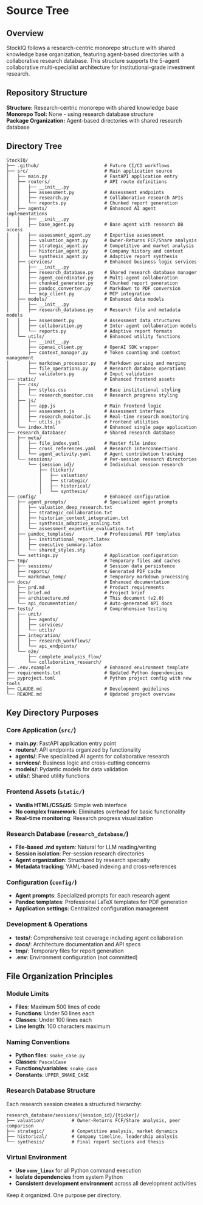 # Source Tree

## Overview

StockIQ follows a research-centric monorepo structure with shared knowledge base organization, featuring agent-based directories with a collaborative research database. This structure supports the 5-agent collaborative multi-specialist architecture for institutional-grade investment research.

## Repository Structure

**Structure:** Research-centric monorepo with shared knowledge base  
**Monorepo Tool:** None - using research database structure  
**Package Organization:** Agent-based directories with shared research database

## Directory Tree

```plaintext
StockIQ/
├── .github/                        # Future CI/CD workflows
├── src/                            # Main application source
│   ├── main.py                     # FastAPI application entry
│   ├── routers/                    # API route definitions
│   │   ├── __init__.py
│   │   ├── assessment.py           # Assessment endpoints
│   │   ├── research.py             # Collaborative research APIs
│   │   └── reports.py              # Chunked report generation
│   ├── agents/                     # Enhanced AI agent implementations
│   │   ├── __init__.py
│   │   ├── base_agent.py           # Base agent with research DB access
│   │   ├── assessment_agent.py     # Expertise assessment
│   │   ├── valuation_agent.py      # Owner-Returns FCF/Share analysis
│   │   ├── strategic_agent.py      # Competitive and market analysis
│   │   ├── historian_agent.py      # Company history and context
│   │   └── synthesis_agent.py      # Adaptive report synthesis
│   ├── services/                   # Enhanced business logic services
│   │   ├── __init__.py
│   │   ├── research_database.py    # Shared research database manager
│   │   ├── agent_coordinator.py    # Multi-agent collaboration
│   │   ├── chunked_generator.py    # Chunked report generation
│   │   ├── pandoc_converter.py     # Markdown to PDF conversion
│   │   └── mcp_client.py           # MCP integration
│   ├── models/                     # Enhanced data models
│   │   ├── __init__.py
│   │   ├── research_database.py    # Research file and metadata models
│   │   ├── assessment.py           # Assessment data structures
│   │   ├── collaboration.py        # Inter-agent collaboration models
│   │   └── reports.py              # Adaptive report formats
│   └── utils/                      # Enhanced utility functions
│       ├── __init__.py
│       ├── openai_client.py        # OpenAI SDK wrapper
│       ├── context_manager.py      # Token counting and context management
│       ├── markdown_processor.py   # Markdown parsing and merging
│       ├── file_operations.py      # Research database operations
│       └── validators.py           # Input validation
├── static/                         # Enhanced frontend assets
│   ├── css/
│   │   ├── styles.css              # Base institutional styling
│   │   └── research_monitor.css    # Research progress styling
│   ├── js/
│   │   ├── app.js                  # Main frontend logic
│   │   ├── assessment.js           # Assessment interface
│   │   ├── research_monitor.js     # Real-time research monitoring
│   │   └── utils.js                # Frontend utilities
│   └── index.html                  # Enhanced single page application
├── research_database/              # Shared research database
│   ├── meta/
│   │   ├── file_index.yaml         # Master file index
│   │   ├── cross_references.yaml   # Research interconnections
│   │   └── agent_activity.yaml     # Agent contribution tracking
│   └── sessions/                   # Per-session research directories
│       └── {session_id}/           # Individual session research
│           ├── {ticker}/
│           │   ├── valuation/
│           │   ├── strategic/
│           │   ├── historical/
│           │   └── synthesis/
├── config/                         # Enhanced configuration
│   ├── agent_prompts/              # Specialized agent prompts
│   │   ├── valuation_deep_research.txt
│   │   ├── strategic_collaboration.txt
│   │   ├── historian_context_integration.txt
│   │   ├── synthesis_adaptive_scaling.txt
│   │   └── assessment_expertise_evaluation.txt
│   ├── pandoc_templates/           # Professional PDF templates
│   │   ├── institutional_report.latex
│   │   ├── executive_summary.latex
│   │   └── shared_styles.sty
│   └── settings.py                 # Application configuration
├── tmp/                            # Temporary files and caches
│   ├── sessions/                   # Session data persistence
│   ├── reports/                    # Generated PDF cache
│   └── markdown_temp/              # Temporary markdown processing
├── docs/                           # Enhanced documentation
│   ├── prd.md                      # Product requirements
│   ├── brief.md                    # Project brief
│   ├── architecture.md             # This document (v2.0)
│   └── api_documentation/          # Auto-generated API docs
├── tests/                          # Comprehensive testing
│   ├── unit/
│   │   ├── agents/
│   │   ├── services/
│   │   └── utils/
│   ├── integration/
│   │   ├── research_workflows/
│   │   └── api_endpoints/
│   └── e2e/
│       ├── complete_analysis_flow/
│       └── collaborative_research/
├── .env.example                    # Enhanced environment template
├── requirements.txt                # Updated Python dependencies
├── pyproject.toml                  # Python project config with new tools
├── CLAUDE.md                       # Development guidelines
└── README.md                       # Updated project overview
```

## Key Directory Purposes

### Core Application (`src/`)
- **main.py**: FastAPI application entry point
- **routers/**: API endpoints organized by functionality
- **agents/**: Five specialized AI agents for collaborative research
- **services/**: Business logic and cross-cutting concerns
- **models/**: Pydantic models for data validation
- **utils/**: Shared utility functions

### Frontend Assets (`static/`)
- **Vanilla HTML/CSS/JS**: Simple web interface
- **No complex framework**: Eliminates overhead for basic functionality
- **Real-time monitoring**: Research progress visualization

### Research Database (`research_database/`)
- **File-based .md system**: Natural for LLM reading/writing
- **Session isolation**: Per-session research directories
- **Agent organization**: Structured by research specialty
- **Metadata tracking**: YAML-based indexing and cross-references

### Configuration (`config/`)
- **Agent prompts**: Specialized prompts for each research agent
- **Pandoc templates**: Professional LaTeX templates for PDF generation
- **Application settings**: Centralized configuration management

### Development & Operations
- **tests/**: Comprehensive test coverage including agent collaboration
- **docs/**: Architecture documentation and API specs
- **tmp/**: Temporary files for report generation
- **.env**: Environment configuration (not committed)

## File Organization Principles

### Module Limits
- **Files**: Maximum 500 lines of code
- **Functions**: Under 50 lines each
- **Classes**: Under 100 lines each
- **Line length**: 100 characters maximum

### Naming Conventions
- **Python files**: `snake_case.py`
- **Classes**: `PascalCase`
- **Functions/variables**: `snake_case`
- **Constants**: `UPPER_SNAKE_CASE`

### Research Database Structure
Each research session creates a structured hierarchy:
```
research_database/sessions/{session_id}/{ticker}/
├── valuation/          # Owner-Returns FCF/Share analysis, peer comparison
├── strategic/          # Competitive analysis, market dynamics
├── historical/         # Company timeline, leadership analysis
└── synthesis/          # Final report sections and thesis
```

### Virtual Environment
- **Use `venv_linux`** for all Python command execution
- **Isolate dependencies** from system Python
- **Consistent development environment** across all development activities

Keep it organized. One purpose per directory.